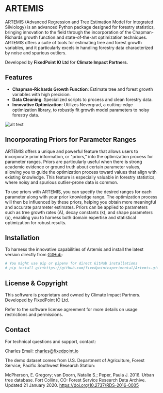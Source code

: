 # ARTEMIS

ARTEMIS (Advanced Regression and Tree Estimation Model for Integrated Silviology) is an advanced Python package designed for forestry statistics, bringing innovation to the field through the incorporation of the Chapman-Richards growth function and state-of-the-art optimization techniques. ARTEMIS offers a suite of tools for estimating tree and forest growth variables, and it particularly excels in handling forestry data characterized by noise and spurious outliers. 

Developed by **FixedPoint IO Ltd** for **Climate Impact Partners**.

## Features

- **Chapman-Richards Growth Function**: Estimate tree and forest growth variables with high precision.
- **Data Cleaning**: Specialized scripts to process and clean forestry data.
- **Innovative Optimization**: Utilizes Nevergrad, a cutting-edge optimization library, to robustly fit growth model parameters to noisy forestry data.

![alt text](https://github.com/fixedpointexperimental/Artemis/blob/main/images/image.jpg?raw=true)

## Incorporating Priors for Parameter Ranges
ARTEMIS offers a unique and powerful feature that allows users to incorporate prior information, or "priors," into the optimization process for parameter ranges. Priors are particularly useful when there is strong academic evidence or ground truth about certain parameter values, allowing you to guide the optimization process toward values that align with existing knowledge. This feature is especially valuable in forestry statistics, where noisy and spurious outlier-prone data is common.

To use priors with ARTEMIS, you can specify the desired ranges for each parameter along with your prior knowledge range. The optimization process will then be influenced by these priors, helping you obtain more meaningful and accurate parameter estimates. Priors can be applied to parameters such as tree growth rates (A), decay constants (k), and shape parameters (p), enabling you to harness both domain expertise and statistical optimization for robust results.

## Installation

To harness the innovative capabilities of Artemis and install the latest version directly from [GitHub](https://github.com/fixedpointexperimental/Artemis):

```bash
# You might use pip or pipenv for direct GitHub installations
# pip install git+https://github.com/fixedpointexperimental/Artemis.git
```
## License & Copyright
This software is proprietary and owned by Climate Impact Partners. Developed by FixedPoint IO Ltd.

Refer to the software license agreement for more details on usage restrictions and permissions.

## Contact
For technical questions and support, contact:

Charles
Email: charles@fixedpoint.io

The demo dataset comes from U.S. Department of Agriculture, Forest Service, Pacific Southwest Research Station:

McPherson, E. Gregory; van Doorn, Natalie S.; Peper, Paula J. 2016. Urban tree database. Fort Collins, CO: Forest Service Research Data Archive. Updated 21 January 2020. https://doi.org/10.2737/RDS-2016-0005
